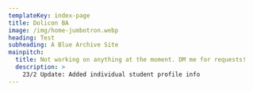 ```yaml
---
templateKey: index-page
title: Dolicon BA
image: /img/home-jumbotron.webp
heading: Test
subheading: A Blue Archive Site
mainpitch:
  title: Not working on anything at the moment. DM me for requests!
  description: >
    23/2 Update: Added individual student profile info
---
```

